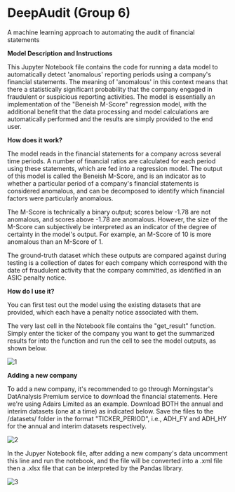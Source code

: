 # DeepAudit (Group 6)
A machine learning approach to automating the audit of financial statements

**Model Description and Instructions**

This Jupyter Notebook file contains the code for running a data model to automatically detect &#39;anomalous&#39; reporting periods using a company&#39;s financial statements. The meaning of &#39;anomalous&#39; in this context means that there a statistically significant probability that the company engaged in fraudulent or suspicious reporting activities. The model is essentially an implementation of the &quot;Beneish M-Score&quot; regression model, with the additional benefit that the data processing and model calculations are automatically performed and the results are simply provided to the end user.

**How does it work?**

The model reads in the financial statements for a company across several time periods. A number of financial ratios are calculated for each period using these statements, which are fed into a regression model. The output of this model is called the Beneish M-Score, and is an indicator as to whether a particular period of a company&#39;s financial statements is considered anomalous, and can be decomposed to identify which financial factors were particularly anomalous.

The M-Score is technically a binary output; scores below -1.78 are not anomalous, and scores above -1.78 are anomalous. However, the size of the M-Score can subjectively be interpreted as an indicator of the degree of certainty in the model&#39;s output. For example, an M-Score of 10 is more anomalous than an M-Score of 1.

The ground-truth dataset which these outputs are compared against during testing is a collection of dates for each company which correspond with the date of fraudulent activity that the company committed, as identified in an ASIC penalty notice.

**How do I use it?**

You can first test out the model using the existing datasets that are provided, which each have a penalty notice associated with them.

The very last cell in the Notebook file contains the &quot;get\_result&quot; function. Simply enter the ticker of the company you want to get the summarized results for into the function and run the cell to see the model outputs, as shown below.


![1](https://user-images.githubusercontent.com/53421402/143258380-2848912f-e03b-41b7-a6bb-2a31ad4c551b.png)


**Adding a new company**

To add a new company, it&#39;s recommended to go through Morningstar&#39;s DatAnalysis Premium service to download the financial statements. Here we&#39;re using Adairs Limited as an example. Download BOTH the annual and interim datasets (one at a time) as indicated below. Save the files to the /datasets/ folder in the format &quot;TICKER\_PERIOD&quot;, i.e., ADH\_FY and ADH\_HY for the annual and interim datasets respectively.

![2](https://user-images.githubusercontent.com/53421402/143258449-a3a7a7a8-9bee-4410-b99d-861d8a8c8d66.png)

In the Jupyer Notebook file, after adding a new company&#39;s data uncomment this line and run the notebook, and the file will be converted into a .xml file then a .xlsx file that can be interpreted by the Pandas library.

![3](https://user-images.githubusercontent.com/53421402/143258469-ed4bc973-bf54-4618-8f84-3a1ce1b7df68.png)
